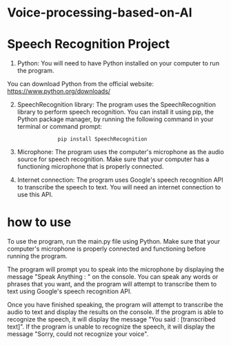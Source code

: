 # Voice-processing-based-on-AI
# Speech Recognition Project

1. Python: You will need to have Python installed on your computer to run the program. 

You can download Python from the official website: https://www.python.org/downloads/

2. SpeechRecognition library: The program uses the SpeechRecognition library to perform speech recognition. You can install it using pip, the Python package manager, by running the following command in your terminal or command prompt:

                    pip install SpeechRecognition
                    
3. Microphone: The program uses the computer's microphone as the audio source for speech recognition. Make sure that your computer has a functioning microphone that is properly connected.

4. Internet connection: The program uses Google's speech recognition API to transcribe the speech to text. You will need an internet connection to use this API.

# how to use
To use the program, run the main.py file using Python. Make sure that your computer's microphone is properly connected and functioning before running the program.

The program will prompt you to speak into the microphone by displaying the message "Speak Anything : " on the console. You can speak any words or phrases that you want, and the program will attempt to transcribe them to text using Google's speech recognition API.

Once you have finished speaking, the program will attempt to transcribe the audio to text and display the results on the console. If the program is able to recognize the speech, it will display the message "You said : [transcribed text]". If the program is unable to recognize the speech, it will display the message "Sorry, could not recognize your voice".



